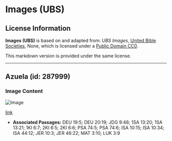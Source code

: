 # Images (UBS)

## License Information

**Images (UBS)** is based on and adapted from: _UBS Images_, [United Bible Societies](https://unitedbiblesocieties.org/), None, which is licensed under a [Public Domain CC0](https://creativecommons.org/public-domain/cc0/).

This markdown version is provided under the same license.



--------------------------------

## Azuela (id: 287999)

### Image Content

![Image](https://cdn.aquifer.bible/aquifer-content/resources/Media/WEB-0010_adze.jpg)

[link](https://cdn.aquifer.bible/aquifer-content/resources/Media/WEB-0010_adze.jpg)

* **Associated Passages:** DEU 19:5; DEU 20:19; JDG 9:48; 1SA 13:20; 1SA 13:21; 1KI 6:7; 2KI 6:5; 2KI 6:6; PSA 74:5; PSA 74:6; ISA 10:15; ISA 10:34; ISA 44:12; JER 10:3; JER 46:22; MAT 3:10; LUK 3:9

